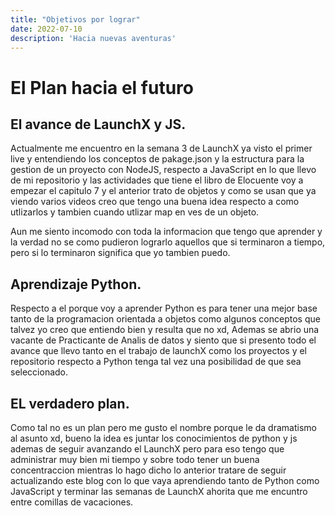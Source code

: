 ```yaml
---
title: "Objetivos por lograr"
date: 2022-07-10
description: 'Hacia nuevas aventuras'
---
```

# El Plan hacia el futuro

## El avance de LaunchX y JS.

Actualmente me encuentro en la semana 3 de LaunchX ya visto el primer live y entendiendo los conceptos de pakage.json y la estructura para la gestion
de un proyecto con NodeJS, respecto a JavaScript en lo que llevo de mi repositorio y las actividades que tiene el libro de Elocuente voy a empezar el 
capitulo 7 y el anterior trato de objetos y como se usan que ya viendo varios videos creo que tengo una buena idea respecto a como utlizarlos y tambien 
cuando utlizar map en ves de un objeto. 

Aun me siento incomodo con toda la informacion que tengo que aprender y la verdad no se como pudieron lograrlo aquellos que si terminaron a tiempo, pero
si lo terminaron significa que yo tambien puedo. 

## Aprendizaje Python. 

Respecto a el porque voy a aprender Python es para tener una mejor base tanto de la programacion orientada a objetos como algunos conceptos que talvez yo 
creo que entiendo bien y resulta que no xd, Ademas se abrio una vacante de Practicante de Analis de datos y siento que si presento todo el avance que llevo 
tanto en el trabajo de launchX como los proyectos y el repositorio respecto a Python tenga tal vez una posibilidad de que sea seleccionado. 

## EL verdadero plan. 

Como tal no es un plan pero me gusto el nombre porque le da dramatismo al asunto xd, bueno la idea es juntar los conocimientos de python y js ademas de seguir
avanzando el LaunchX pero para eso tengo que administrar muy bien mi tiempo y sobre todo tener un buena concentraccion mientras lo hago dicho lo anterior tratare
de seguir actualizando este blog con lo que vaya aprendiendo tanto de Python como JavaScript y terminar las semanas de LaunchX ahorita que me encuntro entre 
comillas de vacaciones.
